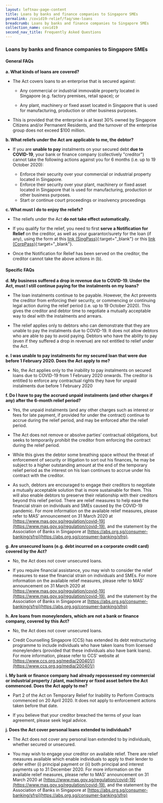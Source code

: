 ```yaml
---
layout: leftnav-page-content
title: Loans by banks and finance companies to Singapore SMEs
permalink: /covid19-relief/faq/sme-loans
breadcrumb: Loans by banks and finance companies to Singapore SMEs
collection_name: covid19
second_nav_title: Frequently Asked Questions
---
```

### Loans by banks and finance companies to Singapore SMEs ###

#### General FAQs ####
**a. What kinds of loans are covered?**
* The Act covers loans to an enterprise that is secured against:

  * Any commercial or industrial immovable property located in Singapore (e.g. factory premises, retail space); or 

  * Any plant, machinery or fixed asset located in Singapore that is used for manufacturing, production or other business purposes. 

* This is provided that the  enterprise is at least 30% owned by Singapore Citizens and/or Permanent Residents, and the turnover of the enterprise group does not exceed $100 million.  

**b. What reliefs under the Act are applicable to me, the debtor?**
* If you are **unable to pay** instalments on your secured debt **due to COVID-19**, your bank or finance company (collectively "creditor") cannot take the following actions against you for 6 months (i.e. up to 19 October 2020):

  * Enforce their security over your commercial or industrial property located in Singapore.
  * Enforce their security over your plant, machinery or fixed asset located in Singapore that is used for manufacturing, production or other business purposes.
  * Start or continue court proceedings or insolvency proceedings
  
**c. What must I do to enjoy the reliefs?** 

* The reliefs under the Act **do not take effect automatically.**

* If you qualify for the relief, you need to first **serve a Notification for Relief** on the creditor, as well as your guarantor/surety for the loan (if any), using the form at this [link (SingPass)](https://go.gov.sg/notification-for-relief-singpass){:target="_blank"} or this [link (CorpPass)](https://go.gov.sg/notification-for-relief-corppass){:target="_blank"}.

* Once the Notification for Relief has been served on the creditor, the creditor cannot take the above actions in (b).  

#### Specific FAQs ####
**d. My business suffered a drop in revenue due to COVID-19. Under the Act, must I still continue paying for the instalments on my loans?** 

* The loan instalments continue to be payable.  However, the Act prevents the creditor from enforcing their security, or commencing or continuing legal action during the relief period (i.e. up to 19 October 2020). This gives the creditor and debtor time to negotiate a mutually acceptable way to deal with the instalments and arrears. 

* The relief applies only to debtors who can demonstrate that they are unable to pay the instalments due to COVID-19. It does not allow debtors who are able to pay to avoid paying. Debtors who have the ability to pay (even if they suffered a drop in revenue) are not entitled to relief under the Act.

**e. I was unable to pay instalments for my secured loan that were due before 1 February 2020. Does the Act apply to me?** 

* No, the Act applies only to the inability to pay instalments on secured loans due to COVID-19 from 1 February 2020 onwards. The creditor is entitled to enforce any contractual rights they have for unpaid instalments due before 1 February 2020

**f. Do I have to pay the accrued unpaid instalments (and other charges if any) after the 6-month relief period?** 

* Yes, the unpaid instalments (and any other charges such as interest or fees for late payment, if provided for under the contract) continue to accrue during the relief period, and may be enforced after the relief period.

* The Act does not remove or absolve parties’ contractual obligations, but seeks to temporarily prohibit the creditor from enforcing the contract during the relief period. 

* While this gives the debtor some breathing space without the threat of enforcement of security or litigation to sort out his finances, he may be subject to a higher outstanding amount at the end of the temporary relief period as the interest on his loan continues to accrue under his contract with the creditor. 

* As such, debtors are encouraged to engage their creditors to negotiate a mutually acceptable solution that is more sustainable for them. This will also enable debtors to preserve their relationship with their creditors beyond this relief period.  There are relief measures to help ease the financial strain on individuals and SMEs caused by the COVID-19 pandemic. For more information on the available relief measures, please refer to MAS’ announcement on 31 March 2020 at [https://www.mas.gov.sg/regulation/covid-19](https://www.mas.gov.sg/regulation/covid-19), and the statement by the Association of Banks in Singapore at [https://abs.org.sg/consumer-banking/sfrp](https://abs.org.sg/consumer-banking/sfrp).

**g. Are unsecured loans (e.g. debt incurred on a corporate credit card) covered by the Act?**

* No, the Act does not cover unsecured loans. 

* If you require financial assistance, you may wish to consider the relief measures to ease the financial strain on individuals and SMEs. For more information on the available relief measures, please refer to MAS’ announcement on 31 March 2020 at [https://www.mas.gov.sg/regulation/covid-19](https://www.mas.gov.sg/regulation/covid-19), and the statement by the Association of Banks in Singapore at [https://abs.org.sg/consumer-banking/sfrp](https://abs.org.sg/consumer-banking/sfrp)

**h. Are loans from moneylenders, which are not a bank or finance company, covered by this Act?**

* No, the Act does not cover unsecured loans. 

* Credit Counselling Singapore (CCS) has extended its debt restructuring programme to include individuals who have taken loans from licensed moneylenders (provided that these individuals also have bank loans). For more information, please refer to CCS’ website at [https://www.ccs.org.sg/media/200401/](https://www.ccs.org.sg/media/200401/)  

**i. My bank or finance company had already repossessed my commercial or industrial property / plant, machinery or fixed asset before the Act commenced. Does the Act apply to me?**

* Part 2 of the Act on Temporary Relief for Inability to Perform Contracts commenced on 20 April 2020. It does not apply to enforcement actions taken before that date. 

* If you believe that your creditor breached the terms of your loan agreement, please seek legal advice.  

**j. Does the Act cover personal loans extended to individuals?**

* The Act does not cover any personal loan extended to by individuals, whether secured or unsecured.

* You may wish to engage your creditor on available relief. There are relief measures available which enable individuals to apply to their lender to defer either (i) principal payment or (ii) both principal and interest payments up to 31 December 2020. For more information on the available relief measures, please refer to MAS’ announcement on 31 March 2020 at [https://www.mas.gov.sg/regulation/covid-19](https://www.mas.gov.sg/regulation/covid-19), and the statement by the Association of Banks in Singapore at [https://abs.org.sg/consumer-banking/sfrp](https://abs.org.sg/consumer-banking/sfrp)
